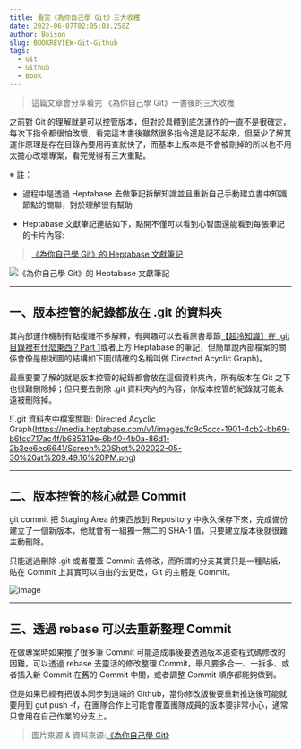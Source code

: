 ```yaml
---
title: 看完《為你自己學 Git》三大收穫
date: 2022-06-07T02:05:03.258Z
author: Boison
slug: BOOKREVIEW-Git-Github
tags:
  - Git
  - Github
  - Book
---
```


> 這篇文章會分享看完 《為你自己學 Git》一書後的三大收穫



之前對 Git 的理解就是可以控管版本，但對於具體到底怎運作的一直不是很確定，每次下指令都很怕改壞，看完這本書後雖然很多指令還是記不起來，但至少了解其運作原理是存在目錄內要用再查就快了，而基本上版本是不會被刪掉的所以也不用太擔心改壞專案，看完覺得有三大重點。




※ 註：


- 過程中是透過 Heptabase 去做筆記拆解知識並且重新自己手動建立書中知識節點的關聯，對於理解很有幫助

- Heptabase 文獻筆記連結如下，點開不僅可以看到心智圖還能看到每張筆記的卡片內容:



> [《為你自己學 Git》的 Heptabase 文獻筆記](https://app.heptabase.com/w/4f8e76787d73c2407ecb2f85ce8ac4cfd8373e8417d0daa72ff04c28ade22ab2)

![《為你自己學 Git》的 Heptabase 文獻筆記](/img/messageimage_1654567995417.jpg)




---


## 一、版本控管的紀錄都放在 .git 的資料夾



其內部運作機制有點複雜不多解釋，有興趣可以去看原書章節[【超冷知識】在 .git 目錄裡有什麼東西？Part 1](https://gitbook.tw/chapters/using-git/git-internal-part-1)或者上方 Heptabase 的筆記，但簡單說內部檔案的關係會像是樹狀圖的結構如下圖(精確的名稱叫做 Directed Acyclic Graph)。

最重要要了解的就是版本控管的紀錄都會放在這個資料夾內，所有版本在 Git 之下也很難刪除掉；但只要去刪除 .git 資料夾內的內容，你版本控管的紀錄就可能永遠被刪除掉。




![.git 資料夾中檔案關聯: Directed Acyclic Graph(https://media.heptabase.com/v1/images/fc9c5ccc-1901-4cb2-bb69-b6fcd717ac4f/b685319e-6b40-4b0a-86d1-2b3ee6ec6641/Screen%20Shot%202022-05-30%20at%209.49.16%20PM.png)



---
## 二、版本控管的核心就是 Commit



git commit 把 Staging Area 的東西放到 Repository 中永久保存下來，完成備份建立了一個新版本，他就會有一組獨一無二的 SHA-1 值，只要建立版本後就很難主動刪除。

只能透過刪除 .git 或者覆蓋 Commit 去修改，而所謂的分支其實只是一種貼紙，貼在 Commit 上其實可以自由的去更改，Git 的主體是 Commit。



![image](https://gitbook.tw/images/tw/using-git/working-staging-and-repository/all-states.png)



---


## 三、透過 rebase 可以去重新整理 Commit



在做專案時如果推了很多筆 Commit 可能造成事後要透過版本追查程式碼修改的困難，可以透過 rebase 去靈活的修改整理 Commit，舉凡要多合一、一拆多、或者插入新 Commit 在舊的 Commit 中間，或者調整 Commit 順序都能夠做到。

但是如果已經有把版本同步到遠端的 Github，當你修改版後要重新推送後可能就要用到 gut push -f，在團隊合作上可能會覆蓋團隊成員的版本要非常小心，通常只會用在自己作業的分支上。



> 圖片來源 & 資料來源:[《為你自己學 Git》](https://gitbook.tw/)